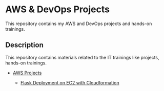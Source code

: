 # AWS & DevOps Projects

This repository contains my AWS and DevOps projects and hands-on trainings.

## Description

This repository contains materials related to the IT trainings like projects, hands-on trainings.

- [AWS Projects](README.md)

    - [Flask Deployment on EC2 with Cloudformation](https://github.com/kopuskopecik/aws-projects/tree/master/001-roman-numerals-converter)

